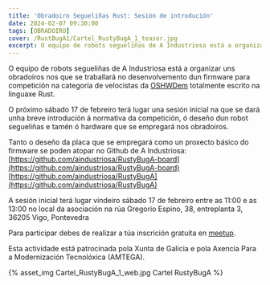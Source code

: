```yaml
---
title: 'Obradoiro Segueliñas Rust: Sesión de introdución'
date: 2024-02-07 09:30:00
tags: [OBRADOIRO]
cover: /RustBugA1/Cartel_RustyBugA_1_teaser.jpg
excerpt: O equipo de robots segueliñas de A Industriosa está a organizar uns talleres nos que se traballará no desenvolvemento dun firmware em Rust para a competición na categoría de velocistas da OSHWDem.
---
```


O equipo de robots segueliñas de A Industriosa está a organizar uns obradoiros nos que se traballará no desenvolvemento dun firmware para competición na categoría de velocistas da [OSHWDem](http://oshwdem.org) totalmente escrito na linguaxe Rust.

O próximo sábado 17 de febreiro terá lugar una sesión inicial na que se dará unha breve introdución á normativa da competición, ó deseño dun robot segueliñas e tamén ó hardware que se empregará nos obradoiros.

Tanto o deseño da placa que se empregará como un proxecto básico do firmware se poden atopar no Github de A Industriosa:
  [https://github.com/aindustriosa/RustyBugA-board](https://github.com/aindustriosa/RustyBugA-board)
  [https://github.com/aindustriosa/RustyBugA](https://github.com/aindustriosa/RustyBugA)

A sesión inicial terá lugar vindeiro sábado 17 de febreiro entre as 11:00 e as 13:00 no local da asociación na rúa Gregorio Espino, 38, entreplanta 3, 36205 Vigo, Pontevedra

Para participar debes de realizar a túa inscrición gratuita en [meetup](https://www.meetup.com/es-ES/aindustriosa/events/299082708/).

Esta actividade está patrocinada pola Xunta de Galicia e pola Axencia Para a Modernización Tecnolóxica (AMTEGA).


{% asset_img Cartel_RustyBugA_1_web.jpg Cartel RustyBugA %}
